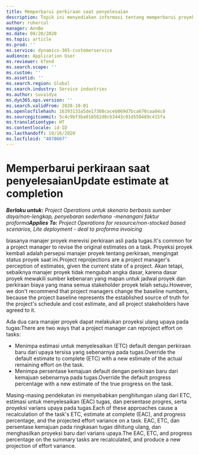 ```yaml
---
title: Memperbarui perkiraan saat penyelesaian
description: Topik ini menyediakan informasi tentang memperbarui proyeksi upaya pada proyek.
author: ruhercul
manager: AnnBe
ms.date: 09/20/2020
ms.topic: article
ms.prod: ''
ms.service: dynamics-365-customerservice
audience: Application User
ms.reviewer: kfend
ms.search.scope: ''
ms.custom: ''
ms.assetid: ''
ms.search.region: Global
ms.search.industry: Service industries
ms.author: suvaidya
ms.dyn365.ops.version: ''
ms.search.validFrom: 2020-10-01
ms.openlocfilehash: 16393133a5de17308caceb069d7bca670caa04c8
ms.sourcegitcommit: 5c4c9bf3ba018562d6cb3443c01d550489c415fa
ms.translationtype: HT
ms.contentlocale: id-ID
ms.lasthandoff: 10/16/2020
ms.locfileid: "4078667"
---
```

# <a name="update-estimate-at-completion"></a><span data-ttu-id="a4faf-103">Memperbarui perkiraan saat penyelesaian</span><span class="sxs-lookup"><span data-stu-id="a4faf-103">Update estimate at completion</span></span>

<span data-ttu-id="a4faf-104">_**Berlaku untuk:** Project Operations untuk skenario berbasis sumber daya/non-lengkap, penyebaran sederhana -menangani faktur proforma_</span><span class="sxs-lookup"><span data-stu-id="a4faf-104">_**Applies To:** Project Operations for resource/non-stocked based scenarios, Lite deployment - deal to proforma invoicing_</span></span>

<span data-ttu-id="a4faf-105">biasanya manajer proyek merevisi perkiraan asli pada tugas.</span><span class="sxs-lookup"><span data-stu-id="a4faf-105">It's common for a project manager to revise the original estimates on a task.</span></span> <span data-ttu-id="a4faf-106">Proyeksi proyek kembali adalah persepsi manajer proyek tentang perkiraan, mengingat status proyek saat ini.</span><span class="sxs-lookup"><span data-stu-id="a4faf-106">Project reprojections are a project manager's perception of estimates, given the current state of a project.</span></span> <span data-ttu-id="a4faf-107">Akan tetapi, sebaiknya manajer proyek tidak mengubah angka dasar, karena dasar proyek mewakili sumber kebenaran yang mapan untuk jadwal proyek dan perkiraan biaya yang mana semua stakeholder proyek telah setuju.</span><span class="sxs-lookup"><span data-stu-id="a4faf-107">However, we don't recommend that project managers change the baseline numbers, because the project baseline represents the established source of truth for the project's schedule and cost estimate, and all project stakeholders have agreed to it.</span></span>

<span data-ttu-id="a4faf-108">Ada dua cara manajer proyek dapat melakukan proyeksi ulang upaya pada tugas:</span><span class="sxs-lookup"><span data-stu-id="a4faf-108">There are two ways that a project manager can reproject effort on tasks:</span></span>

- <span data-ttu-id="a4faf-109">Menimpa estimasi untuk menyelesaikan (ETC) default dengan perkiraan baru dari upaya tersisa yang sebenarnya pada tugas.</span><span class="sxs-lookup"><span data-stu-id="a4faf-109">Override the default estimate to complete (ETC) with a new estimate of the actual remaining effort on the task.</span></span> 
- <span data-ttu-id="a4faf-110">Menimpa persentase kemajuan default dengan perkiraan baru dari kemajuan sebenarnya pada tugas.</span><span class="sxs-lookup"><span data-stu-id="a4faf-110">Override the default progress percentage with a new estimate of the true progress on the task.</span></span>

<span data-ttu-id="a4faf-111">Masing-masing pendekatan ini menyebabkan penghitungan ulang dari ETC, estimasi untuk menyelesaikan (EAC) tugas, dan persentase progres, serta proyeksi varians upaya pada tugas.</span><span class="sxs-lookup"><span data-stu-id="a4faf-111">Each of these approaches cause a recalculation of the task's ETC, estimate at complete (EAC), and progress percentage, and the projected effort variance on a task.</span></span> <span data-ttu-id="a4faf-112">EAC, ETC, dan persentase kemajuan pada ringkasan tugas dihitung ulang, dan menghasilkan proyeksi baru dari varians upaya.</span><span class="sxs-lookup"><span data-stu-id="a4faf-112">The EAC, ETC, and progress percentage on the summary tasks are recalculated, and produce a new projection of effort variance.</span></span>
